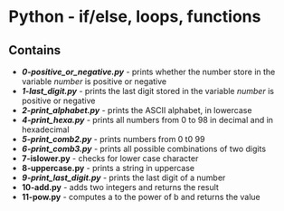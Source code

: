 # Python - if/else, loops, functions
## Contains
- ***0-positive_or_negative.py*** - prints whether the number store in the variable *number* is positive or negative
- ***1-last_digit.py*** - prints the last digit stored in the variable *number* is positive or negative
- ***2-print_alphabet.py*** - prints the ASCII alphabet, in lowercase
- ***4-print_hexa.py*** - prints all numbers from 0 to 98 in decimal and in hexadecimal
- ***5-print_comb2.py*** - prints numbers from 0 t0 99
- ***6-print_comb3.py*** - prints all possible combinations of two digits
- **7-islower.py** - checks for lower case character
- **8-uppercase.py** - prints a string in uppercase
- ***9-print_last_digit.py*** - prints the last digit of a number
- **10-add.py** - adds two integers and returns the result
- **11-pow.py** - computes a to the power of b and returns the value
